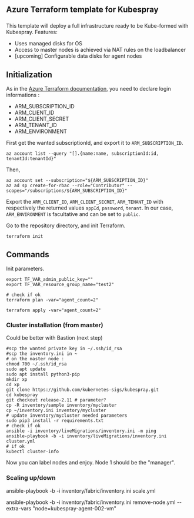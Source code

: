 ## Azure Terraform template for Kubespray

###
This template will deploy a full infrastructure ready to be Kube-formed with Kubespray. Features:

- Uses managed disks for OS
- Access to master nodes is achieved via NAT rules on the loadbalancer
- [upcoming] Configurable data disks for agent nodes


## Initialization
As in the [Azure Terraform documentation](https://docs.microsoft.com/en-us/azure/developer/terraform/install-configure), you need to declare login informations :
- ARM_SUBSCRIPTION_ID
- ARM_CLIENT_ID
- ARM_CLIENT_SECRET
- ARM_TENANT_ID
- ARM_ENVIRONMENT

First get the wanted subscriptionId, and export it to `ARM_SUBSCRIPTION_ID`.
```
az account list --query "[].{name:name, subscriptionId:id, tenantId:tenantId}"
```
Then, 
```
az account set --subscription="${ARM_SUBSCRIPTION_ID}"
az ad sp create-for-rbac --role="Contributor" --scopes="/subscriptions/${ARM_SUBSCRIPTION_ID}"
```
Export the `ARM_CLIENT_ID`, `ARM_CLIENT_SECRET`, `ARM_TENANT_ID` with respectively the returned values `appId`, `password`, `tenant`. In our case, `ARM_ENVIRONMENT` is facultative and can be set to `public`.

Go to the repository directory, and init Terraform.
```
terraform init
```

## Commands
Init parameters. 
```
export TF_VAR_admin_public_key=""
export TF_VAR_resource_group_name="test2"

# check if ok
terraform plan -var="agent_count=2"

terraform apply -var="agent_count=2"
```

### Cluster installation (from master)
Could be better with Bastion (next step)
```
#scp the wanted private key in ~/.ssh/id_rsa
#scp the inventory.ini in ~
# on the master node :
chmod 700 ~/.ssh/id_rsa
sudo apt update
sudo apt install python3-pip
mkdir xp
cd xp
git clone https://github.com/kubernetes-sigs/kubespray.git
cd kubespray
git checkout release-2.11 # parameter?
cp -R inventory/sample inventory/mycluster
cp ~/inventory.ini inventory/mycluster
# update inventory/mycluster needed parameters
sudo pip3 install -r requirements.txt
# check if ok
ansible -i inventory/liveMigrations/inventory.ini -m ping
ansible-playbook -b -i inventory/liveMigrations/inventory.ini cluster.yml
# if ok 
kubectl cluster-info
```
Now you can label nodes and enjoy. Node 1 should be the "manager".

### Scaling up/down
ansible-playbook -b -i inventory/fabric/inventory.ini scale.yml

ansible-playbook -b -i inventory/fabric/inventory.ini remove-node.yml --extra-vars "node=kubespray-agent-002-vm"